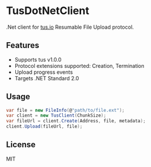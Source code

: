 # TusDotNetClient
.Net client for [tus.io](http://tus.io/) Resumable File Upload protocol.

## Features
- Supports tus v1.0.0
- Protocol extensions supported: Creation, Termination
- Upload progress events
- Targets .NET Standard 2.0

## Usage
```c#
var file = new FileInfo(@"path/to/file.ext");
var client = new TusClient(ChunkSize);
var fileUrl = client.Create(Address, file, metadata);
client.Upload(fileUrl, file);
```

## License
MIT
